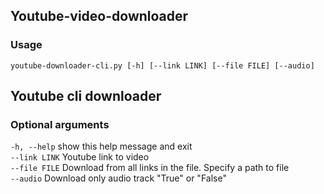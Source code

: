 ## Youtube-video-downloader

### Usage
```
youtube-downloader-cli.py [-h] [--link LINK] [--file FILE] [--audio]
```
## Youtube cli downloader

### Optional arguments<br>
  ```-h, --help```   show this help message and exit<br>
  ```--link LINK```  Youtube link to video<br>
  ```--file FILE```  Download from all links in the file. Specify a path to file<br>
  ```--audio```      Download only audio track "True" or "False"

